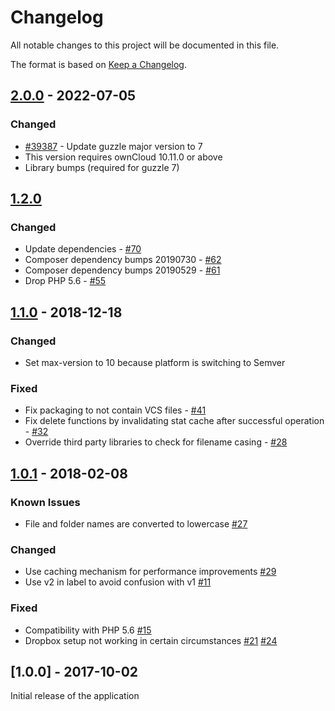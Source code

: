 # Changelog

All notable changes to this project will be documented in this file.

The format is based on [Keep a Changelog](http://keepachangelog.com/en/1.0.0/).

## [2.0.0] - 2022-07-05

### Changed

- [#39387](https://github.com/owncloud/core/issues/39387) - Update guzzle major version to 7
- This version requires ownCloud 10.11.0 or above
- Library bumps (required for guzzle 7)

## [1.2.0]

### Changed
- Update dependencies - [#70](https://github.com/owncloud/files_external_dropbox/issues/70)
- Composer dependency bumps 20190730 - [#62](https://github.com/owncloud/files_external_dropbox/issues/62)
- Composer dependency bumps 20190529 - [#61](https://github.com/owncloud/files_external_dropbox/issues/61)
- Drop PHP 5.6 - [#55](https://github.com/owncloud/files_external_dropbox/issues/55)

## [1.1.0] - 2018-12-18

### Changed

- Set max-version to 10 because platform is switching to Semver

### Fixed

- Fix packaging to not contain VCS files - [#41](https://github.com/owncloud/files_external_dropbox/pull/41)
- Fix delete functions by invalidating stat cache after successful operation - [#32](https://github.com/owncloud/files_external_dropbox/issues/32)
- Override third party libraries to check for filename casing - [#28](https://github.com/owncloud/files_external_dropbox/issues/28)

## [1.0.1] - 2018-02-08
### Known Issues

- File and folder names are converted to lowercase [#27](https://github.com/owncloud/files_external_dropbox/issues/27)

### Changed

- Use caching mechanism for performance improvements [#29](https://github.com/owncloud/files_external_dropbox/pull/29)
- Use v2 in label to avoid confusion with v1 [#11](https://github.com/owncloud/files_external_dropbox/pull/11)

### Fixed

- Compatibility with PHP 5.6 [#15](https://github.com/owncloud/files_external_dropbox/pull/15)
- Dropbox setup not working in certain circumstances [#21](https://github.com/owncloud/files_external_dropbox/pull/21) [#24](https://github.com/owncloud/files_external_dropbox/pull/24/files)

## [1.0.0] - 2017-10-02

Initial release of the application

[Unreleased]: https://github.com/owncloud/files_external_dropbox/compare/v2.0.0...master
[2.0.0]: https://github.com/owncloud/files_external_dropbox/compare/v1.2.0...v2.0.0
[1.2.0]: https://github.com/owncloud/files_external_dropbox/compare/v1.1.0...v1.2.0
[1.1.0]: https://github.com/owncloud/files_external_dropbox/compare/v1.0.1...v1.1.0
[1.0.1]: https://github.com/owncloud/files_external_dropbox/compare/v1.0.0...v1.0.1
